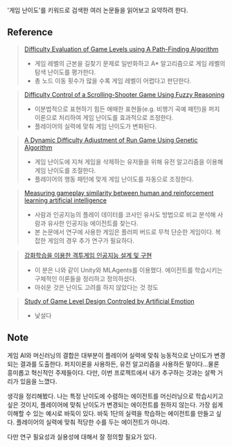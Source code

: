 '게임 난이도'를 키워드로 검색한 여러 논문들을 읽어보고 요약하려 한다.

Reference
---
> [Difficulty Evaluation of Game Levels using A Path-Finding Algorithm](https://scienceon.kisti.re.kr/srch/selectPORSrchArticle.do?cn=JAKO201526650060988)
> - 게임 레벨의 근본을 길찾기 문제로 일반화하고 A* 알고리즘으로 게임 레벨의 탐색 난이도를 평가한다. 
> - 총 노드 이동 횟수가 많을 수록 게임 레벨이 어렵다고 판단한다.

> [Difficulty Control of a Scrolling-Shooter Game Using Fuzzy Reasoning](https://scienceon.kisti.re.kr/srch/selectPORSrchArticle.do?cn=JAKO201728642463042)
> - 이분법적으로 표현하기 힘든 애매한 표현들(e.g. 비행기 곡예 패턴)을 퍼지 이론으로 처리하여 게임 난이도를 효과적으로 조정한다.
> - 플레이어의 실력에 맞춰 게임 난이도가 변화된다.

> [A Dynamic Difficulty Adjustment of Run Game Using Genetic Algorithm](https://scienceon.kisti.re.kr/srch/selectPORSrchArticle.do?cn=DIKO0014727896)
> - 게임 난이도에 지쳐 게임을 삭제하는 유저들을 위해 유전 알고리즘을 이용해 게임 난이도를 조절한다.
> - 플레이어의 행동 패턴에 맞게 게임 난이도를 자동으로 조정한다.

> [Measuring gameplay similarity between human and reinforcement learning artificial intelligence](https://scienceon.kisti.re.kr/srch/selectPORSrchArticle.do?cn=JAKO202007650437095)
>- 사람과 인공지능의 플레이 데이터를 코사인 유사도 방법으로 비교 분석해 사람과 유사한 인공지능 에이전트를 찾는다.
>- 본 논문에서 연구에 사용한 게임은 플러피 버드로 무척 단순한 게임이다. 복잡한 게임의 경우 추가 연구가 필요하다.

> [강화학습을 이용한 격투게임 인공지능 설계 및 구현](http://www.riss.kr/search/detail/DetailView.do?p_mat_type=be54d9b8bc7cdb09&control_no=82fe3c00bea205d9ffe0bdc3ef48d419&outLink=K)
> - 이 분은 나와 같이 Unity와 MLAgents를 이용했다. 에이전트를 학습시키는 구체적인 이론들을 정리하고 정의하셨다.
> - 아쉬운 것은 난이도 고려를 하지 않았다는 것 정도

> [Study of Game Level Design Controled by Artificial Emotion](https://www.koreascience.or.kr/article/CFKO201129149563247.pdf)
> - 낯설다



Note
---
게임 AI와 머신러닝의 결합은 대부분이 플레이어 실력에 맞춰 능동적으로 난이도가 변경되는 결과를 도출한다. 퍼지이론을 사용하든, 유전 알고리즘을 사용하든 말이다...물론 흥미롭고 혁신적인 주제들이다. 다만, 이번 프로젝트에서 내가 추구하는 것과는 살짝 거리가 있음을 느꼈다.   

생각을 정리해봤다. 나는 특정 난이도에 수렴하는 에이전트를 머신러닝으로 학습시키고 싶은 것이지, 플레이어에 맞춰 난이도가 변경되는 에이전트를 원하지 않는다. 가장 쉽게 이해할 수 있는 예시로 바둑이 있다. 바둑 1단의 실력을 학습하는 에이전트를 만들고 싶다. 플레이어의 실력에 맞춰 적당한 수를 두는 에이전트가 아니라.   

다만 연구 필요성과 실용성에 대해서 잘 정의할 필요가 있다.
